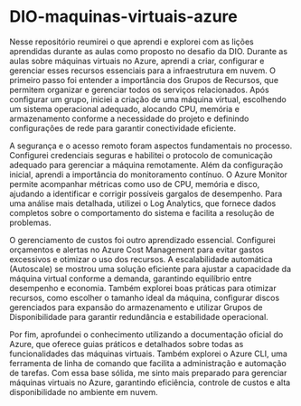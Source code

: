 # DIO-maquinas-virtuais-azure
Nesse repositório reumirei o que aprendi e explorei com as lições aprendidas durante as aulas como proposto no desafio da DIO.
Durante as aulas sobre máquinas virtuais no Azure, aprendi a criar, configurar e gerenciar esses recursos essenciais para a infraestrutura em nuvem. O primeiro passo foi entender a importância dos Grupos de Recursos, que permitem organizar e gerenciar todos os serviços relacionados. Após configurar um grupo, iniciei a criação de uma máquina virtual, escolhendo um sistema operacional adequado, alocando CPU, memória e armazenamento conforme a necessidade do projeto e definindo configurações de rede para garantir conectividade eficiente.

A segurança e o acesso remoto foram aspectos fundamentais no processo. Configurei credenciais seguras e habilitei o protocolo de comunicação adequado para gerenciar a máquina remotamente. Além da configuração inicial, aprendi a importância do monitoramento contínuo. O Azure Monitor permite acompanhar métricas como uso de CPU, memória e disco, ajudando a identificar e corrigir possíveis gargalos de desempenho. Para uma análise mais detalhada, utilizei o Log Analytics, que fornece dados completos sobre o comportamento do sistema e facilita a resolução de problemas.

O gerenciamento de custos foi outro aprendizado essencial. Configurei orçamentos e alertas no Azure Cost Management para evitar gastos excessivos e otimizar o uso dos recursos. A escalabilidade automática (Autoscale) se mostrou uma solução eficiente para ajustar a capacidade da máquina virtual conforme a demanda, garantindo equilíbrio entre desempenho e economia. Também explorei boas práticas para otimizar recursos, como escolher o tamanho ideal da máquina, configurar discos gerenciados para expansão do armazenamento e utilizar Grupos de Disponibilidade para garantir redundância e estabilidade operacional.

Por fim, aprofundei o conhecimento utilizando a documentação oficial do Azure, que oferece guias práticos e detalhados sobre todas as funcionalidades das máquinas virtuais. Também explorei o Azure CLI, uma ferramenta de linha de comando que facilita a administração e automação de tarefas. Com essa base sólida, me sinto mais preparado para gerenciar máquinas virtuais no Azure, garantindo eficiência, controle de custos e alta disponibilidade no ambiente em nuvem.
